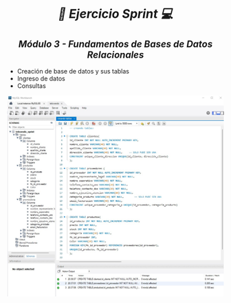 **_<h1 align="center">:vulcan_salute: Ejercicio Sprint :computer:</h1>_**
**_<h2 align="center">Módulo 3 - Fundamentos de Bases de Datos Relacionales</h2>_**

- Creación de base de datos y sus tablas
- Ingreso de datos
- Consultas

<img src="./src/creando-tablas.jpg" alt="tablas" align="center">


